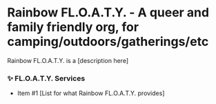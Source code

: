 # Rainbow FL.O.A.T.Y. - A queer and family friendly org, for camping/outdoors/gatherings/etc

Rainbow FL.O.A.T.Y. is a [description here]

### ✨ FL.O.A.T.Y. Services
- Item #1 [List for what Rainbow FL.O.A.T.Y. provides]